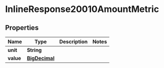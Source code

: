 

# InlineResponse20010AmountMetric

## Properties

Name | Type | Description | Notes
------------ | ------------- | ------------- | -------------
**unit** | **String** |  | 
**value** | [**BigDecimal**](BigDecimal.md) |  | 




